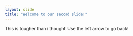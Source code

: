 ```yaml
---
layout: slide
title: "Welcome to our second slide!"
---
```

This is tougher than i thought!
Use the left arrow to go back!
